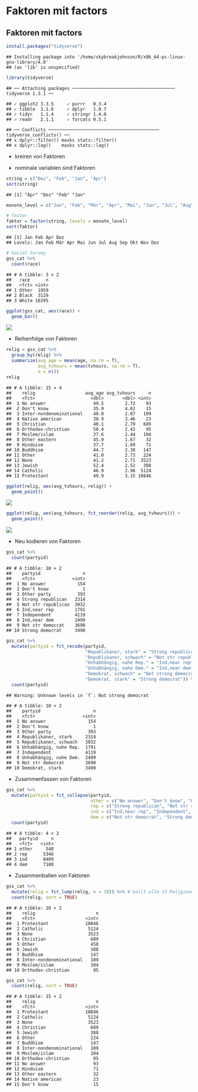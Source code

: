 Faktoren mit factors
================

## Faktoren mit factors

``` r
install.packages("tidyverse")
```

    ## Installing package into '/home/skybreakjohnson/R/x86_64-pc-linux-gnu-library/4.0'
    ## (as 'lib' is unspecified)

``` r
library(tidyverse)
```

    ## ── Attaching packages ─────────────────────────────────────── tidyverse 1.3.1 ──

    ## ✓ ggplot2 3.3.5     ✓ purrr   0.3.4
    ## ✓ tibble  3.1.6     ✓ dplyr   1.0.7
    ## ✓ tidyr   1.1.4     ✓ stringr 1.4.0
    ## ✓ readr   2.1.1     ✓ forcats 0.5.1

    ## ── Conflicts ────────────────────────────────────────── tidyverse_conflicts() ──
    ## x dplyr::filter() masks stats::filter()
    ## x dplyr::lag()    masks stats::lag()

-   kreiren von Faktoren

-   nominale variablen sind Faktoren

``` r
string = c("Dez", "Feb", "Jan", "Apr")
sort(string)
```

    ## [1] "Apr" "Dez" "Feb" "Jan"

``` r
monate_level = c("Jan", "Feb", "Mär", "Apr", "Mai", "Jun", "Jul", "Aug", "Sep", "Okt", "Nov", "Dez")

# factor
faktor = factor(string, levels = monate_level)
sort(faktor)
```

    ## [1] Jan Feb Apr Dez
    ## Levels: Jan Feb Mär Apr Mai Jun Jul Aug Sep Okt Nov Dez

``` r
# Social Survey
gss_cat %>%
  count(race)
```

    ## # A tibble: 3 × 2
    ##   race      n
    ##   <fct> <int>
    ## 1 Other  1959
    ## 2 Black  3129
    ## 3 White 16395

``` r
ggplot(gss_cat, aes(race)) +
  geom_bar()
```

![](faktoren_mit_factors_files/figure-gfm/unnamed-chunk-2-1.png)<!-- -->

-   Reihenfolge von Faktoren

``` r
relig = gss_cat %>%
  group_by(relig) %>%
  summarize(avg_age = mean(age, na.rm = T),
            avg_tvhours = mean(tvhours, na.rm = T),
            n = n())
relig
```

    ## # A tibble: 15 × 4
    ##    relig                   avg_age avg_tvhours     n
    ##    <fct>                     <dbl>       <dbl> <int>
    ##  1 No answer                  49.5        2.72    93
    ##  2 Don't know                 35.9        4.62    15
    ##  3 Inter-nondenominational    40.0        2.87   109
    ##  4 Native american            38.9        3.46    23
    ##  5 Christian                  40.1        2.79   689
    ##  6 Orthodox-christian         50.4        2.42    95
    ##  7 Moslem/islam               37.6        2.44   104
    ##  8 Other eastern              45.9        1.67    32
    ##  9 Hinduism                   37.7        1.89    71
    ## 10 Buddhism                   44.7        2.38   147
    ## 11 Other                      41.0        2.73   224
    ## 12 None                       41.2        2.71  3523
    ## 13 Jewish                     52.4        2.52   388
    ## 14 Catholic                   46.9        2.96  5124
    ## 15 Protestant                 49.9        3.15 10846

``` r
ggplot(relig, aes(avg_tvhours, relig)) +
  geom_point()
```

![](faktoren_mit_factors_files/figure-gfm/unnamed-chunk-3-1.png)<!-- -->

``` r
ggplot(relig, aes(avg_tvhours, fct_reorder(relig, avg_tvhours))) +
  geom_point()
```

![](faktoren_mit_factors_files/figure-gfm/unnamed-chunk-3-2.png)<!-- -->

-   Neu kodieren von Faktoren

``` r
gss_cat %>%
  count(partyid)
```

    ## # A tibble: 10 × 2
    ##    partyid                n
    ##    <fct>              <int>
    ##  1 No answer            154
    ##  2 Don't know             1
    ##  3 Other party          393
    ##  4 Strong republican   2314
    ##  5 Not str republican  3032
    ##  6 Ind,near rep        1791
    ##  7 Independent         4119
    ##  8 Ind,near dem        2499
    ##  9 Not str democrat    3690
    ## 10 Strong democrat     3490

``` r
gss_cat %>%
  mutate(partyid = fct_recode(partyid,
                              "Republikaner, stark" = "Strong republican",
                              "Republikaner, schwach" = "Not str republican",
                              "Unhabhängig, nahe Rep." = "Ind,near rep",
                              "Unhabhängig, nahe Dem." = "Ind,near dem",
                              "Demokrat, schwach" = "Not strong democrat",
                              "Demokrat, stark" = "Strong democrat")) %>%
  count(partyid)
```

    ## Warning: Unknown levels in `f`: Not strong democrat

    ## # A tibble: 10 × 2
    ##    partyid                    n
    ##    <fct>                  <int>
    ##  1 No answer                154
    ##  2 Don't know                 1
    ##  3 Other party              393
    ##  4 Republikaner, stark     2314
    ##  5 Republikaner, schwach   3032
    ##  6 Unhabhängig, nahe Rep.  1791
    ##  7 Independent             4119
    ##  8 Unhabhängig, nahe Dem.  2499
    ##  9 Not str democrat        3690
    ## 10 Demokrat, stark         3490

-   Zusammenfassen von Faktoren

``` r
gss_cat %>%
  mutate(partyid = fct_collapse(partyid,
                                other = c("No answer", "Don't know", "Other party"),
                                rep = c("Strong republican", "Not str republican"),
                                ind = c("Ind,near rep", "Independent", "Ind,near dem"),
                                dem = c("Not str democrat", "Strong democrat"))) %>%
  count(partyid)
```

    ## # A tibble: 4 × 2
    ##   partyid     n
    ##   <fct>   <int>
    ## 1 other     548
    ## 2 rep      5346
    ## 3 ind      8409
    ## 4 dem      7180

-   Zusammenballen von Faktoren

``` r
gss_cat %>%
  mutate(relig = fct_lump(relig, n = 10)) %>% # ballt alle 15 Religionen zu 10 zusammen, fügt die Religionen mit den wenigsten Anhängern zu "Other" hinzu
  count(relig, sort = TRUE)
```

    ## # A tibble: 10 × 2
    ##    relig                       n
    ##    <fct>                   <int>
    ##  1 Protestant              10846
    ##  2 Catholic                 5124
    ##  3 None                     3523
    ##  4 Christian                 689
    ##  5 Other                     458
    ##  6 Jewish                    388
    ##  7 Buddhism                  147
    ##  8 Inter-nondenominational   109
    ##  9 Moslem/islam              104
    ## 10 Orthodox-christian         95

``` r
gss_cat %>%
  count(relig, sort = TRUE) 
```

    ## # A tibble: 15 × 2
    ##    relig                       n
    ##    <fct>                   <int>
    ##  1 Protestant              10846
    ##  2 Catholic                 5124
    ##  3 None                     3523
    ##  4 Christian                 689
    ##  5 Jewish                    388
    ##  6 Other                     224
    ##  7 Buddhism                  147
    ##  8 Inter-nondenominational   109
    ##  9 Moslem/islam              104
    ## 10 Orthodox-christian         95
    ## 11 No answer                  93
    ## 12 Hinduism                   71
    ## 13 Other eastern              32
    ## 14 Native american            23
    ## 15 Don't know                 15
